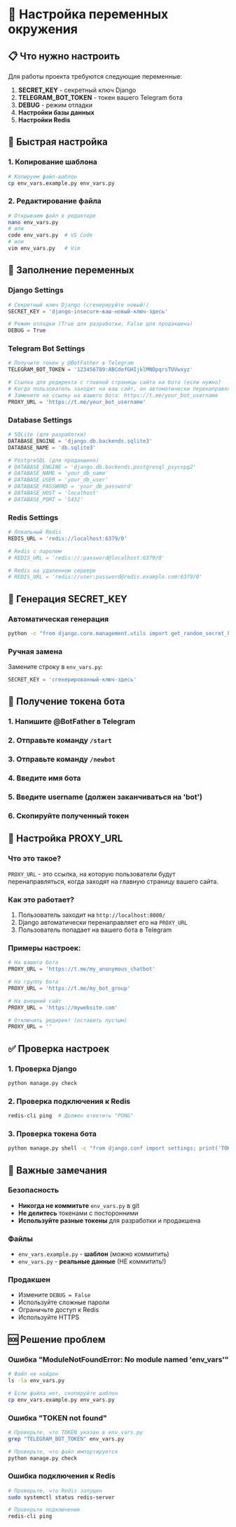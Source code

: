 # 🔧 Настройка переменных окружения

## 📋 Что нужно настроить

Для работы проекта требуются следующие переменные:

1. **SECRET_KEY** - секретный ключ Django
2. **TELEGRAM_BOT_TOKEN** - токен вашего Telegram бота
3. **DEBUG** - режим отладки
4. **Настройки базы данных**
5. **Настройки Redis**

## 🚀 Быстрая настройка

### 1. Копирование шаблона
```bash
# Копируем файл-шаблон
cp env_vars.example.py env_vars.py
```

### 2. Редактирование файла
```bash
# Открываем файл в редакторе
nano env_vars.py
# или
code env_vars.py  # VS Code
# или
vim env_vars.py   # Vim
```

## 🔑 Заполнение переменных

### Django Settings
```python
# Секретный ключ Django (сгенерируйте новый!)
SECRET_KEY = 'django-insecure-ваш-новый-ключ-здесь'

# Режим отладки (True для разработки, False для продакшена)
DEBUG = True
```

### Telegram Bot Settings
```python
# Получите токен у @BotFather в Telegram
TELEGRAM_BOT_TOKEN = '123456789:ABCdefGHIjklMNOpqrsTUVwxyz'

# Ссылка для редиректа с главной страницы сайта на бота (если нужно)
# Когда пользователь заходит на ваш сайт, он автоматически перенаправляется на бота
# Замените на ссылку на вашего бота: https://t.me/your_bot_username
PROXY_URL = 'https://t.me/your_bot_username'
```

### Database Settings
```python
# SQLite (для разработки)
DATABASE_ENGINE = 'django.db.backends.sqlite3'
DATABASE_NAME = 'db.sqlite3'

# PostgreSQL (для продакшена)
# DATABASE_ENGINE = 'django.db.backends.postgresql_psycopg2'
# DATABASE_NAME = 'your_db_name'
# DATABASE_USER = 'your_db_user'
# DATABASE_PASSWORD = 'your_db_password'
# DATABASE_HOST = 'localhost'
# DATABASE_PORT = '5432'
```

### Redis Settings
```python
# Локальный Redis
REDIS_URL = 'redis://localhost:6379/0'

# Redis с паролем
# REDIS_URL = 'redis://:password@localhost:6379/0'

# Redis на удаленном сервере
# REDIS_URL = 'redis://user:password@redis.example.com:6379/0'
```

## 🔐 Генерация SECRET_KEY

### Автоматическая генерация
```bash
python -c "from django.core.management.utils import get_random_secret_key; print(get_random_secret_key())"
```

### Ручная замена
Замените строку в `env_vars.py`:
```python
SECRET_KEY = 'сгенерированный-ключ-здесь'
```

## 📱 Получение токена бота

### 1. Напишите @BotFather в Telegram
### 2. Отправьте команду `/start`
### 3. Отправьте команду `/newbot`
### 4. Введите имя бота
### 5. Введите username (должен заканчиваться на 'bot')
### 6. Скопируйте полученный токен

## 🔗 Настройка PROXY_URL

### Что это такое?
`PROXY_URL` - это ссылка, на которую пользователи будут перенаправляться, когда заходят на главную страницу вашего сайта.

### Как это работает?
1. Пользователь заходит на `http://localhost:8000/`
2. Django автоматически перенаправляет его на `PROXY_URL`
3. Пользователь попадает на вашего бота в Telegram

### Примеры настроек:
```python
# На вашего бота
PROXY_URL = 'https://t.me/my_anonymous_chatbot'

# На группу бота
PROXY_URL = 'https://t.me/my_bot_group'

# На внешний сайт
PROXY_URL = 'https://mywebsite.com'

# Отключить редирект (оставить пустым)
PROXY_URL = ''
```

## ✅ Проверка настроек

### 1. Проверка Django
```bash
python manage.py check
```

### 2. Проверка подключения к Redis
```bash
redis-cli ping  # Должен ответить "PONG"
```

### 3. Проверка токена бота
```bash
python manage.py shell -c "from django.conf import settings; print('TOKEN:', settings.TOKEN)"
```

## 🚨 Важные замечания

### Безопасность
- **Никогда не коммитьте** `env_vars.py` в git
- **Не делитесь** токенами с посторонними
- **Используйте разные токены** для разработки и продакшена

### Файлы
- `env_vars.example.py` - **шаблон** (можно коммитить)
- `env_vars.py` - **реальные данные** (НЕ коммитить!)

### Продакшен
- Измените `DEBUG = False`
- Используйте сложные пароли
- Ограничьте доступ к Redis
- Используйте HTTPS

## 🆘 Решение проблем

### Ошибка "ModuleNotFoundError: No module named 'env_vars'"
```bash
# Файл не найден
ls -la env_vars.py

# Если файла нет, скопируйте шаблон
cp env_vars.example.py env_vars.py
```

### Ошибка "TOKEN not found"
```bash
# Проверьте, что TOKEN указан в env_vars.py
grep "TELEGRAM_BOT_TOKEN" env_vars.py

# Проверьте, что файл импортируется
python manage.py check
```

### Ошибка подключения к Redis
```bash
# Проверьте, что Redis запущен
sudo systemctl status redis-server

# Проверьте подключение
redis-cli ping
```
